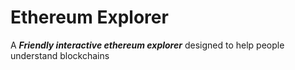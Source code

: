 # Ethereum Explorer
A ***Friendly interactive ethereum explorer*** designed to help people understand blockchains